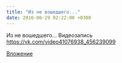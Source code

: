 ```yaml
---
title: "Из не вошедшего..."
date: 2016-06-29 02:22:00 +0300
---
```


Из не вошедшего...
Видеозапись
https://vk.com/video41076938_456239099

[Вложение](https://vk.com/video41076938_456239099)
